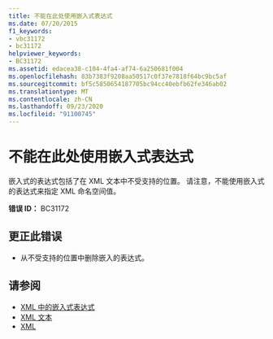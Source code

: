 ```yaml
---
title: 不能在此处使用嵌入式表达式
ms.date: 07/20/2015
f1_keywords:
- vbc31172
- bc31172
helpviewer_keywords:
- BC31172
ms.assetid: edacea38-c104-4fa4-af74-6a250681f004
ms.openlocfilehash: 83b7383f9208aa50517c0f37e7818f64bc9bc5af
ms.sourcegitcommit: bf5c5850654187705bc94cc40ebfb62fe346ab02
ms.translationtype: MT
ms.contentlocale: zh-CN
ms.lasthandoff: 09/23/2020
ms.locfileid: "91100745"
---
```

# <a name="an-embedded-expression-may-not-be-used-here"></a>不能在此处使用嵌入式表达式

嵌入式的表达式包括了在 XML 文本中不受支持的位置。 请注意，不能使用嵌入式的表达式来指定 XML 命名空间值。  
  
 **错误 ID：** BC31172  
  
## <a name="to-correct-this-error"></a>更正此错误  
  
- 从不受支持的位置中删除嵌入的表达式。  
  
## <a name="see-also"></a>请参阅

- [XML 中的嵌入式表达式](../programming-guide/language-features/xml/embedded-expressions-in-xml.md)
- [XML 文本](../language-reference/xml-literals/index.md)
- [XML](../programming-guide/language-features/xml/index.md)
